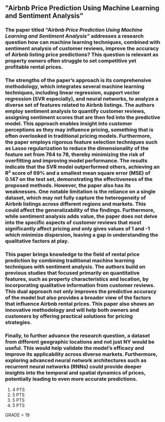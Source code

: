 ## **"Airbnb Price Prediction Using Machine Learning and Sentiment Analysis"**

### The paper titled *“Airbnb Price Prediction Using Machine Learning and Sentiment Analysis”* addresses a research question how can machine learning techniques, combined with sentiment analysis of customer reviews, improve the accuracy of Airbnb listing price predictions? This question is relevant as property owners often struggle to set competitive yet profitable rental prices.

### The strengths of the paper’s approach is its comprehensive methodology, which integrates several machine learning techniques, including linear regression, support vector regression (SVR especially), and neural networks, to analyze a diverse set of features related to Airbnb listings. The authors employ sentiment analysis to quantify customer reviews, assigning sentiment scores that are then fed into the predictive model. This approach enables insight into customer perceptions as they may influence pricing, something that is often overlooked in traditional pricing models. Furthermore, the paper employs rigorous feature selection techniques such as Lasso regularization to reduce the dimensionality of the feature set from 764 to 78, thereby minimizing the risk of overfitting and improving model performance. The results indicate that the SVR model outperformed others, achieving an R² score of 69% and a smallest mean square error (MSE) of 0.147 on the test set, demonstrating the effectiveness of the proposed methods. However, the paper also has its weaknesses. One notable limitation is the reliance on a single dataset, which may not fully capture the heterogeneity of Airbnb listings across different regions and markets. This could affect the generalizability of the findings. Furthermore, while sentiment analysis adds value, the paper does not delve into the specific aspects of customer reviews that most significantly affect pricing and only gives values ​​of 1 and -1 which minimize dispersion, leaving a gap in understanding the qualitative factors at play.

### This paper brings knowledge to the field of rental price prediction by combining traditional machine learning techniques with sentiment analysis. The authors build on previous studies that focused primarily on quantitative features, such as property characteristics and location, by incorporating qualitative information from customer reviews. This dual approach not only improves the predictive accuracy of the model but also provides a broader view of the factors that influence Airbnb rental prices. This paper also shows an innovative methodology and will help both owners and customers by offering practical solutions for pricing strategies.

### Finally, to further advance the research question, a dataset from different geographic locations and not just NY would be useful. This would help validate the model’s efficacy and improve its applicability across diverse markets. Furthermore, exploring advanced neural network architectures such as recurrent neural networks (RNNs) could provide deeper insights into the temporal and spatial dynamics of prices, potentially leading to even more accurate predictions.


1) 4 PTS
2) 5 PTS
3) 5 PTS
4) 5 PTS

GRADE = 19